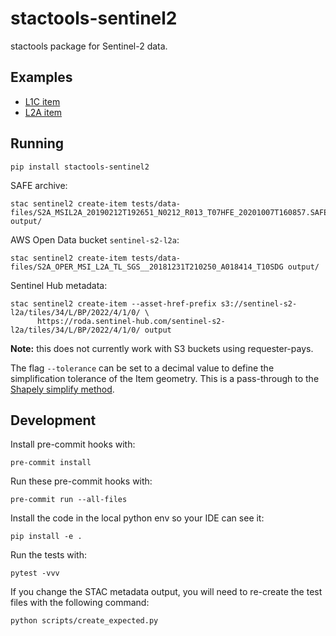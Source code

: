 # stactools-sentinel2

stactools package for Sentinel-2 data.

## Examples

- [L1C item](./examples/sentinel2-l1c-example/S2A_T01LAC_20200717T221944_L1C/S2A_T01LAC_20200717T221944_L1C.json)
- [L2A item](./examples/sentinel2-l2a-example/S2A_T07HFE_20190212T192646_L2A/S2A_T07HFE_20190212T192646_L2A.json)

## Running

```shell
pip install stactools-sentinel2
````

SAFE archive:

```shell
stac sentinel2 create-item tests/data-files/S2A_MSIL2A_20190212T192651_N0212_R013_T07HFE_20201007T160857.SAFE output/
```

AWS Open Data bucket `sentinel-s2-l2a`:

```shell
stac sentinel2 create-item tests/data-files/S2A_OPER_MSI_L2A_TL_SGS__20181231T210250_A018414_T10SDG output/
```

Sentinel Hub metadata:

```shell
stac sentinel2 create-item --asset-href-prefix s3://sentinel-s2-l2a/tiles/34/L/BP/2022/4/1/0/ \
      https://roda.sentinel-hub.com/sentinel-s2-l2a/tiles/34/L/BP/2022/4/1/0/ output
````

**Note:** this does not currently work with S3 buckets using requester-pays.

The flag `--tolerance` can be set to a decimal value to define the simplification tolerance of the Item geometry.
This is a pass-through to the [Shapely simplify method](https://shapely.readthedocs.io/en/stable/manual.html#object.simplify).

## Development

Install pre-commit hooks with:

```commandline
pre-commit install
```

Run these pre-commit hooks with:

```commandline
pre-commit run --all-files
```

Install the code in the local python env so your IDE can see it:

```commandline
pip install -e .
```

Run the tests with:

```commandline
pytest -vvv
```

If you change the STAC metadata output, you will need to re-create the test files with the following command:

```shell
python scripts/create_expected.py
```

